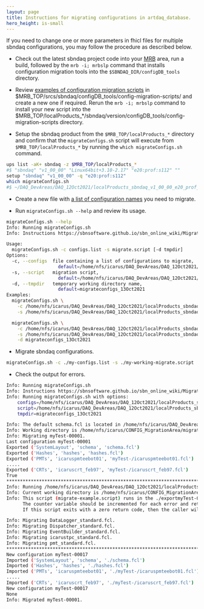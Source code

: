 ```yaml
---
layout: page
title: Instructions for migrating configurations in artdaq_database.
hero_height: is-small
---
```


If you need to change one or more parameters in fhicl files for multiple sbndaq configurations, you may follow the procedure as described below.

* Check out the latest sbndaq project code into your [MRB](https://sbnsoftware.github.io/sbn_online_wiki/Installation) area, run a build, followed by the ```mrb -i; mrbslp``` 
command that installs configuration migration tools into the ```$SBNDAQ_DIR/configDB_tools``` directory.

* Review [examples of configuration migration scripts](https://github.com/SBNSoftware/sbndaq/tree/develop/configDB_tools/config-migration-scripts) in 
$MRB_TOP/srcs/sbndaq/configDB_tools/config-migration-scripts/ and create a new one if required. Rerun the ```mrb -i; mrbslp``` command to install your new script into the $MRB_TOP/localProducts_*/sbndaq/version/configDB_tools/config-migration-scripts directory.

* Setup the sbndaq product from the ```$MRB_TOP/localProducts_*``` directory and confirm that the ```migrateConfigs.sh``` script will execute from ```$MRB_TOP/localProducts_*```  by running the ```which migrateConfigs.sh``` command.

```bash
ups list -aK+ sbndaq -z $MRB_TOP/localProducts_*
#$ "sbndaq" "v1_00_00" "Linux64bit+3.10-2.17" "e20:prof:s112" ""
setup "sbndaq" "v1_00_00" -q "e20:prof:s112"
which migrateConfigs.sh
#$ ~/DAQ_DevAreas/DAQ_12Oct2021/localProducts_sbndaq_v1_00_00_e20_prof_s112/sbndaq/v1_00_00/configDB_tools/migrateConfigs.sh
```

* Create a new file with [a list of configuration names](https://github.com/SBNSoftware/sbndaq/blob/develop/configDB_tools/config-migration-scripts/configs-example.list) you need to migrate.

* Run ```migrateConfigs.sh --help``` and review its usage.

```bash
migrateConfigs.sh --help
Info: Running migrateConfigs.sh
Info: Instructions https://sbnsoftware.github.io/sbn_online_wiki/MigrateConfigs

Usage:
  migrateConfigs.sh -c configs.list -s migrate.script [-d tmpdir]
Options:
  -c, --configs  file containing a list of configurations to migrate,
                   default=/home/nfs/icarus/DAQ_DevAreas/DAQ_12Oct2021/localProducts_sbndaq_v1_00_00_e20_prof_s112/sbndaq/v1_00_00/configDB_tools/config-migration-scripts/configs-example.list
  -s, --script   migration script,
                   default=/home/nfs/icarus/DAQ_DevAreas/DAQ_12Oct2021/localProducts_sbndaq_v1_00_00_e20_prof_s112/sbndaq/v1_00_00/configDB_tools/config-migration-scripts/migrate-example.script
  -d, --tmpdir   temporary working directory name,
                   default=migrateconfigs_13Oct2021
Examples:
  migrateConfigs.sh \
    -c /home/nfs/icarus/DAQ_DevAreas/DAQ_12Oct2021/localProducts_sbndaq_v1_00_00_e20_prof_s112/sbndaq/v1_00_00/configDB_tools/config-migration-scripts/configs-example.list \
    -s /home/nfs/icarus/DAQ_DevAreas/DAQ_12Oct2021/localProducts_sbndaq_v1_00_00_e20_prof_s112/sbndaq/v1_00_00/configDB_tools/config-migration-scripts/migrate-example.script

  migrateConfigs.sh \
    -c /home/nfs/icarus/DAQ_DevAreas/DAQ_12Oct2021/localProducts_sbndaq_v1_00_00_e20_prof_s112/sbndaq/v1_00_00/configDB_tools/config-migration-scripts/configs-example.list \
    -s /home/nfs/icarus/DAQ_DevAreas/DAQ_12Oct2021/localProducts_sbndaq_v1_00_00_e20_prof_s112/sbndaq/v1_00_00/configDB_tools/config-migration-scripts/migrate-example.script  \
    -d migrateconfigs_13Oct2021
```

* Migrate sbndaq configurations.

```bash
migrateConfigs.sh -c ./my-configs.list -s ./my-working-migrate.script
```

* Check the output for errors.

```bash
Info: Running migrateConfigs.sh
Info: Instructions https://sbnsoftware.github.io/sbn_online_wiki/MigrateConfigs
Info: Running migrateConfigs.sh with options:
	configs=/home/nfs/icarus/DAQ_DevAreas/DAQ_12Oct2021/localProducts_sbndaq_v1_00_00_e20_prof_s112/sbndaq/v1_00_00/configDB_tools/config-migration-scripts/configs-example.list
	script=/home/nfs/icarus/DAQ_DevAreas/DAQ_12Oct2021/localProducts_sbndaq_v1_00_00_e20_prof_s112/sbndaq/v1_00_00/configDB_tools/config-migration-scripts/migrate-example.script
	tmpdir=migrateconfigs_13Oct2021

Info: The default schema.fcl is located in /home/nfs/icarus/DAQ_DevAreas/DAQ_12Oct2021/localProducts_sbndaq_v1_00_00_e20_prof_s112/sbndaq/v1_00_00/configDB_tools/config.
Info: Working directory is /home/nfs/icarus/CONFIG_MigrationArea/migrateconfigs_13Oct2021.
Info: Migrating myTest-00001.
Last configuration myTest-00001
Exported ('SystemLayout', 'schema', 'schema.fcl')
Exported ('Hashes', 'hashes', 'hashes.fcl')
Exported ('PMTs', 'icaruspmteebot01', 'myTest-/icaruspmteebot01.fcl')
.....
Exported ('CRTs', 'icaruscrt_feb97', 'myTest-/icaruscrt_feb97.fcl')
True
**************************************************************************************
Info: Running /home/nfs/icarus/DAQ_DevAreas/DAQ_12Oct2021/localProducts_sbndaq_v1_00_00_e20_prof_s112/sbndaq/v1_00_00/configDB_tools/config-migration-scripts/migrate-example.script.
Info: Current working directory is /home/nfs/icarus/CONFIG_MigrationArea/migrateconfigs_13Oct2021/configs/exportmyTest-00001/myTest-.
Info: This script (migrate-example.script) runs in the ./exportmyTest-00001/myTest- directory where connftool.py exported fhicl files.
      The counter variable should be incremented for each error and returned to the caller of this script.
      If this script exits with a zero return code, then the caller will import fhicl files in ./exportmyTest-00001/myTest- as a new configuration.

Info: Migrating DataLogger_standard.fcl.
Info: Migrating Dispatcher_standard.fcl.
Info: Migrating EventBuilder_standard.fcl.
Info: Migrating icarustpc_standard.fcl.
Info: Migrating pmt_standard.fcl.
**************************************************************************************
New configuration myTest-00017
Imported ('SystemLayout', 'schema', './schema.fcl')
Imported ('Hashes', 'hashes', './hashes.fcl')
Imported ('PMTs', 'icaruspmteebot01', './myTest-/icaruspmteebot01.fcl')
.....
Imported ('CRTs', 'icaruscrt_feb97', './myTest-/icaruscrt_feb97.fcl')
New configuration myTest-00017
None
Info: Migrated myTest-00001.
```
